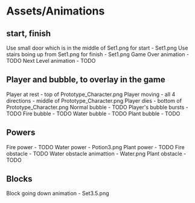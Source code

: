 # Assets/Animations
## start, finish
Use small door which is in the middle of Set1.png for start - Set1.png
Use stairs boing up from Set1.png for finish - Set1.png
Game Over animation - TODO 
Next Level animation - TODO

## Player and bubble, to overlay in the game
Player at rest - top of Prototype_Character.png
Player moving - all 4 directions - middle of Prototype_Character.png
Player dies - bottom of Prototype_Character.png
Normal bubble - TODO
Player's bubble bursts - TODO 
Fire bubble - TODO
Water bubble - TODO
Plant bubble - TODO

## Powers 
Fire power - TODO
Water power - Potion3.png
Plant power - TODO
Fire obstacle - TODO
Water obstacle animattion - Water.png
Plant obstacle - TODO

## Blocks
Block going down animation - Set3.5.png

